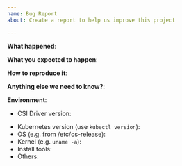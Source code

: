 ```yaml
---
name: Bug Report
about: Create a report to help us improve this project

---
```


<!-- Please use this template while reporting a bug and provide as much info as possible. Not doing so may result in your bug not being addressed in a timely manner. Thanks!
-->


**What happened**:

**What you expected to happen**:

**How to reproduce it**:

**Anything else we need to know?**:

**Environment**:
- CSI Driver version:
<!-- 
*Run following command to get CSI driver version:
`kubectl get po -n kube-system -o yaml | grep mcr | grep blob`
-->
- Kubernetes version (use `kubectl version`):
- OS (e.g. from /etc/os-release):
- Kernel (e.g. `uname -a`):
- Install tools:
- Others:

